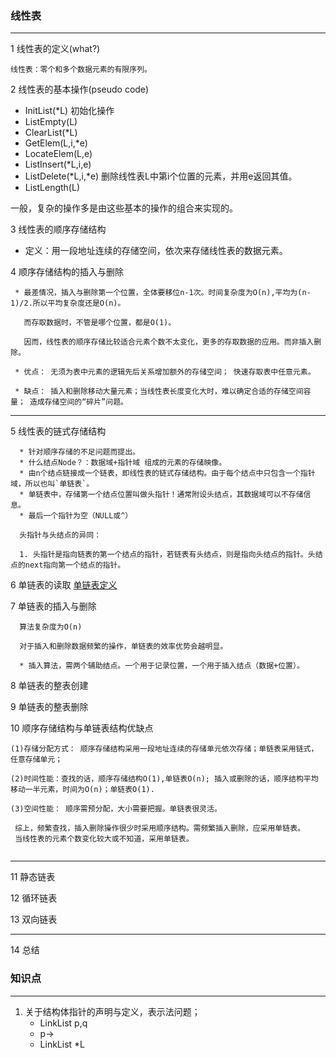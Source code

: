 ### 线性表
****

1 线性表的定义(what?)
  
  ```线性表：零个和多个数据元素的有限序列。```
  
2 线性表的基本操作(pseudo code)

  * InitList(*L) 初始化操作
  * ListEmpty(L) 
  * ClearList(*L)
  * GetElem(L,i,*e)
  * LocateElem(L,e)
  * ListInsert(*L,i,e)
  * ListDelete(*L,i,*e)  删除线性表L中第i个位置的元素，并用e返回其值。
  * ListLength(L)

一般，复杂的操作多是由这些基本的操作的组合来实现的。

3 线性表的顺序存储结构

  * 定义：用一段地址连续的存储空间，依次来存储线性表的数据元素。
  
4 顺序存储结构的插入与删除
```
 * 最差情况，插入与删除第一个位置，全体要移位n-1次。时间复杂度为O(n),平均为(n-1)/2.所以平均复杂度还是O(n)。
   
   而存取数据时，不管是哪个位置，都是O(1)。
   
   因而，线性表的顺序存储比较适合元素个数不太变化，更多的存取数据的应用。而非插入删除。
   
 * 优点： 无须为表中元素的逻辑先后关系增加额外的存储空间； 快速存取表中任意元素。
 
 * 缺点： 插入和删除移动大量元素；当线性表长度变化大时，难以确定合适的存储空间容量； 造成存储空间的“碎片”问题。
```

********

5 线性表的链式存储结构
```
  * 针对顺序存储的不足问题而提出。
  * 什么结点Node？：数据域+指针域 组成的元素的存储映像。
  * 由n个结点链接成一个链表，即线性表的链式存储结构。由于每个结点中只包含一个指针域，所以也叫`单链表`。
  * 单链表中，存储第一个结点位置叫做头指针！通常附设头结点，其数据域可以不存储信息。
  * 最后一个指针为空（NULL或^）
  
  头指针与头结点的异同：
  
  1. 头指针是指向链表的第一个结点的指针，若链表有头结点，则是指向头结点的指针。头结点的next指向第一个结点的指针。
  ```



6 单链表的读取
  [单链表定义](https://blog.csdn.net/sinat_20265495/article/details/52716710)

7 单链表的插入与删除
```
  算法复杂度为O(n)
  
  对于插入和删除数据频繁的操作，单链表的效率优势会越明显。

  * 插入算法，需两个辅助结点。一个用于记录位置，一个用于插入结点（数据+位置）。
```

8 单链表的整表创建

9 单链表的整表删除

10 顺序存储结构与单链表结构优缺点
```
(1)存储分配方式： 顺序存储结构采用一段地址连续的存储单元依次存储；单链表采用链式，任意存储单元；
 
(2)时间性能：查找的话，顺序存储结构O(1),单链表O(n); 插入或删除的话，顺序结构平均移动一半元素，时间为O(n)；单链表O(1).

(3)空间性能： 顺序需预分配，大小需要把握。单链表很灵活。
 
 综上，频繁查找，插入删除操作很少时采用顺序结构。需频繁插入删除，应采用单链表。
 当线性表的元素个数变化较大或不知道，采用单链表。
 
 ```

*****

11 静态链表

12 循环链表

13 双向链表

****

14 总结



### 知识点
*****
1. 关于结构体指针的声明与定义，表示法问题；
   * LinkList p,q
   * p->
   * LinkList *L
